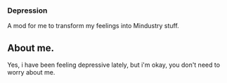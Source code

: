 ### Depression
A mod for me to transform my feelings into Mindustry stuff.
## About me.
Yes, i have been feeling depressive lately, but i'm okay, you don't need to worry about me.
